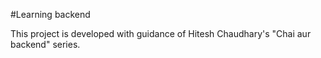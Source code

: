 #Learning backend

This project is developed with guidance of Hitesh Chaudhary's "Chai aur backend" series.